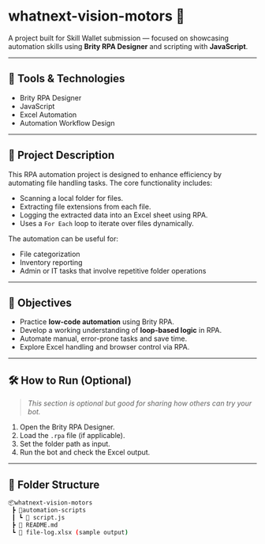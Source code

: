 # whatnext-vision-motors 🚗

A project built for Skill Wallet submission — focused on showcasing automation skills using **Brity RPA Designer** and scripting with **JavaScript**.

---

## 🔧 Tools & Technologies
- Brity RPA Designer
- JavaScript
- Excel Automation
- Automation Workflow Design

---

## 📌 Project Description

This RPA automation project is designed to enhance efficiency by automating file handling tasks. The core functionality includes:

- Scanning a local folder for files.
- Extracting file extensions from each file.
- Logging the extracted data into an Excel sheet using RPA.
- Uses a `For Each` loop to iterate over files dynamically.

The automation can be useful for:
- File categorization
- Inventory reporting
- Admin or IT tasks that involve repetitive folder operations

---

## 🎯 Objectives

- Practice **low-code automation** using Brity RPA.
- Develop a working understanding of **loop-based logic** in RPA.
- Automate manual, error-prone tasks and save time.
- Explore Excel handling and browser control via RPA.

---

## 🛠️ How to Run (Optional)

> _This section is optional but good for sharing how others can try your bot._

1. Open the Brity RPA Designer.
2. Load the `.rpa` file (if applicable).
3. Set the folder path as input.
4. Run the bot and check the Excel output.

---

## 📁 Folder Structure

```bash
📦whatnext-vision-motors
 ┣ 📂automation-scripts
 ┃ ┗ 📜 script.js
 ┣ 📜 README.md
 ┗ 📜 file-log.xlsx (sample output)
